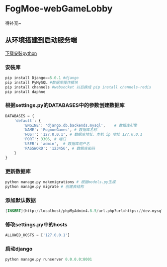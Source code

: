 # FogMoe-webGameLobby
待补充~

## 从环境搭建到启动服务端

[下载安裝python](https://www.python.org/downloads/release/python-3121/)

### 安裝库
```python
pip install Django==5.0.1 #django
pip install PyMySQL #数据库操作模块
pip install channels #websocket 以后换成 pip install channels-redis
pip install daphne
```

### 根据settings.py的DATABASES中的参数创建数据库

```python
DATABASES = {
    'default': {
        'ENGINE': 'django.db.backends.mysql',    # 数据库引擎
        'NAME': 'FogmoeGames', # 数据库名称
        'HOST': '127.0.0.1', # 数据库地址，本机 ip 地址 127.0.0.1 
        'PORT': 3306, # 端口 
        'USER': 'admin',  # 数据库用户名
        'PASSWORD': '123456', # 数据库密码
    }
}
```

### 更新数据库

```python
python manage.py makemigrations # 根据models.py生成
python manage.py migrate # 创建表结构
```

### 添加默认数据
```sql
[INSERT](http://localhost/phpMyAdmin4.8.5/url.php?url=https://dev.mysql.com/doc/refman/5.5/en/insert.html) INTO `models_games` (`id`, `name`, `playerNum`) [VALUES](http://localhost/phpMyAdmin4.8.5/url.php?url=https://dev.mysql.com/doc/refman/5.5/en/miscellaneous-functions.html#function_values) (NULL, '聊天室', '100'), (NULL, '狼人杀', '6')
```

### 修改settings.py中的hosts
```python
ALLOWED_HOSTS = ['127.0.0.1']
```

### 启动django
```python
python manage.py runserver 0.0.0.0:8001
```



